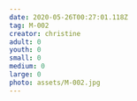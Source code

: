 ```yaml
---
date: 2020-05-26T00:27:01.118Z
tag: M-002
creator: christine
adult: 0
youth: 0
small: 0
medium: 0
large: 0
photo: assets/M-002.jpg
---
```

